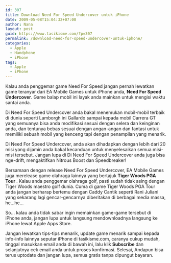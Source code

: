 ```yaml
---
id: 307
title: Download Need For Speed Undercover untuk iPhone
date: 2009-05-08T15:04:32+07:00
author: Nana
layout: post
guid: https://www.tasikisme.com/?p=307
permalink: /download-need-for-speed-undercover-untuk-iphone/
categories:
  - Apple
  - Handphone
  - iPhone
tags:
  - Apple
  - iPhone
---
```

<div >
  <p>
    Kalau anda penggemar game Need For Speed jangan pernah lewatkan game teranyar dari EA Mobile Games untuk iPhone anda, <strong>Need For Speed Undercover</strong>. Game balap mobil ini layak anda mainkan untuk mengisi waktu santai anda.
  </p>
  
  <p>
    Di Need For Speed Undercover anda bakal menemukan mobil-mobil terbaik di dunia seperti Lamborgh ini Gallardo sampai kepada mobil Carrera GT yang semuanya bisa anda modifikasi sesuai dengan selera dan keinginan anda, dan tentunya bebas sesuai dengan angan-angan dan fantasi untuk memiliki sebuah mobil yang kenceng tapi dengan penampilan yang menarik.
  </p>
  
  <p>
    Di Need For Speed Undercover, anda akan dihadapkan dengan lebih dari 20 misi yang dijamin anda bakal kecanduan untuk menyelesaikan semua misi-misi tersebut. Jangan lupa di Di Need For Speed Undercover anda juga bisa nge-drift, mengaktifkan Nitrous Boost dan Speedbreaker!
  </p>
  
  <p>
    Bersamaan dengan release Need For Speed Undercover, EA Mobile Games juga merelease game olahraga lainnya yang bertajuk <strong>Tiger Woods PGA Tour </strong>. Kalau anda penggemar olahraga golf, pasti sudah tidak asing dengan Tiger Woods maestro golf dunia. Cuma di game Tiger Woods PGA Tour anda jangan berharap bertemu dengan Caddy Cantik seperti Rani Juliani yang sekarang lagi gencar-gencarnya diberitakan di berbagai media massa, he…he…
  </p>
  
  <p>
    So… kalau anda tidak sabar ingin memainkan game-game tersebut di iPhone anda, jangan lupa untuk langsung mendownloadnya langsung ke iPhone lewat Apple Apps Store.
  </p>
  
  <p>
    Jangan lewatkan tips-tips menarik, update game menarik sampai kepada info-info lainnya seputar iPhone di tasikisme.com, caranya cukup mudah, tinggal masukkan email anda di bawah ini, lalu klik <strong>Subscribe </strong> dan selanjutnya cek email anda untuk proses konfirmasi. Selesai, Andapun bisa terus uptodate dan jangan lupa, semua gratis tanpa dipungut bayaran.
  </p>
</div>